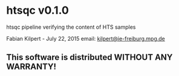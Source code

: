 htsqc v0.1.0
=================

htsqc pipeline verifying the content of HTS samples

Fabian Kilpert - July 22, 2015
email: kilpert@ie-freiburg.mpg.de

This software is distributed WITHOUT ANY WARRANTY!
--------------------------------------------------

